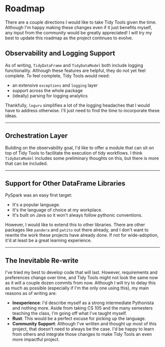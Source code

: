# Roadmap

There are a couple directions I would like to take Tidy Tools given the time.
Although I'm happy making these changes even if it just benefits myself, any
input from the community would be greatly appreciated! I will try my best to
update this roadmap as the project continues to evolve.

## Observability and Logging Support

As of writing, `TidyDataFrame` and `TidyDataModel` both include logging
functionality. Although these features are helpful, they do not yet feel
complete. To feel complete, Tidy Tools would need:

- an extensive `exceptions` and `logging` layer
- support across the whole package
- (ideally) parsing for logging analytics

Thankfully, `loguru` simplifies a lot of the logging headaches that I would have
to address otherwise. I'll just need to find the time to incorporate these ideas.

---

## Orchestration Layer

Building on the observability goal, I'd like to offer a module that can sit on
top of Tidy Tools to facilitate the execution of tidy workflows. I think
`TidyDataModel` includes some preliminary thoughts on this, but there is more
that can be included.

---

## Support for Other DataFrame Libraries

PySpark was an easy first target:

- It's a popular language.
- It's the language of choice at my workplace.
- It's built on Java so it won't always follow pythonic conventions.

However, I would like to extend this to other libraries. There are other packages
like `pandera` and `patito` out there already, and I don't want to rewrite the work
these projects have already done. If not for wide-adoption, it'd at least be a
great learning experience.

---

## The Inevitable Re-write

I've tried my best to develop code that will last. However, requirements and
preferences change over time, and Tidy Tools might not look the same now as
it will a couple dozen commits from now. Although I will try to delay this as
much as possible (especially if I'm the only one using this), my main reasons
as of writing are:

- **Inexperience**: I'd describe myself as a strong intermediate Pythonista and
nothing more. Aside from taking CS 105 and the many semesters teaching the class,
I'm going off what I've taught myself.
- **Rust**: This would be a perfect excuse for picking up the language.
- **Community Support**: Although I've written and thought up most of this project,
that doesn't need to always be the case. I'd be happy to learn from others and
integrate those changes to make Tidy Tools an even more impactful project.
